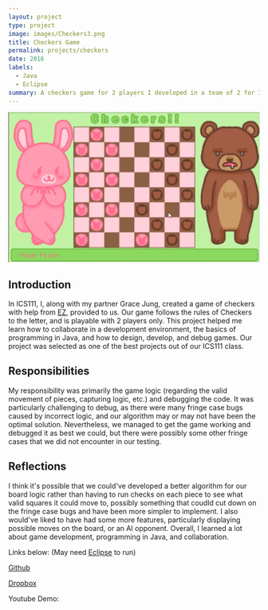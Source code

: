 ```yaml
---
layout: project
type: project
image: images/Checkers3.png
title: Checkers Game
permalink: projects/checkers
date: 2016
labels:
  - Java
  - Eclipse
summary: A checkers game for 2 players I developed in a team of 2 for ICS111.
---
```


<img class="ui medium right floated rounded image" src="../images/Checkers1.png">

## Introduction

In ICS111, I, along with my partner Grace Jung, created a game of checkers with help from [EZ](http://www2.hawaii.edu/~dylank/ics111/), provided to us. Our game follows the rules of Checkers to the letter, and is playable with 2 players only. This project helped me learn how to collaborate in a development environment, the basics of programming in Java, and how to design, develop, and debug games. Our project was selected as one of the best projects out of our ICS111 class.

## Responsibilities

My responsibility was primarily the game logic (regarding the valid movement of pieces, capturing logic, etc.) and debugging the code. It was particularly challenging to debug, as there were many fringe case bugs caused by incorrect logic, and our algorithm may or may not have been the optimal solution. Nevertheless, we managed to get the game working and debugged it as best we could, but there were possibly some other fringe cases that we did not encounter in our testing.

## Reflections

I think it's possible that we could've developed a better algorithm for our board logic rather than having to run checks on each piece to see what valid squares it could move to, possibly something that coudld cut down on the fringe case bugs and have been more simpler to implement. I also would've liked to have had some more features, particularly displaying possible moves on the board, or an AI opponent. Overall, I learned a lot about game development, programming in Java, and collaboration.

Links below: (May need [Eclipse](http://www.eclipse.org/downloads/packages/eclipse-ide-java-developers/keplersr1) to run)
  
[Github](https://github.com/blaine-wataru/ICS111Checkers)  

[Dropbox](https://www.dropbox.com/s/9m2owgbckxr6d91/CheckersICS111.zip?dl=0)  

Youtube Demo: 
<div class="ui embed" data-source="youtube" data-id="UQ0Owort4oQ" >
</div>
